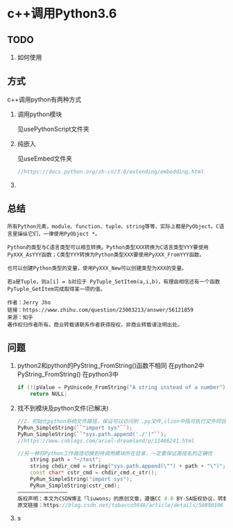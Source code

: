 # c++调用Python3.6

## TODO

1. 如何使用

## 方式

c++调用python有两种方式

1. 调用python模块

   见usePythonScript文件夹

2. 纯嵌入

   见useEmbed文件夹

   ```c++
   //https://docs.python.org/zh-cn/3.6/extending/embedding.html
   ```

   

3. 

## 总结

```
所有Python元素，module、function、tuple、string等等，实际上都是PyObject。C语言里操纵它们，一律使用PyObject *。

Python的类型与C语言类型可以相互转换。Python类型XXX转换为C语言类型YYY要使用PyXXX_AsYYY函数；C类型YYY转换为Python类型XXX要使用PyXXX_FromYYY函数。

也可以创建Python类型的变量，使用PyXXX_New可以创建类型为XXX的变量。

若a是Tuple，则a[i] = b对应于 PyTuple_SetItem(a,i,b)，有理由相信还有一个函数PyTuple_GetItem完成取得某一项的值。

作者：Jerry Jho
链接：https://www.zhihu.com/question/23003213/answer/56121859
来源：知乎
著作权归作者所有。商业转载请联系作者获得授权，非商业转载请注明出处。
```



## 问题
1. python2和python的PyString_FromString()函数不相同
    在python2中PyString_FromString()
    在python3中
    
    ```c++
    if (!(pValue = PyUnicode_FromString("A string instead of a number")))
        return NULL;
    ```
    
    
    
2. 找不到模块及python文件(已解决)

    ```c++
    //2、初始化python系统文件路径，保证可以访问到 .py文件,clion中指可执行文件同目录
    PyRun_SimpleString(``"import sys"``);
    PyRun_SimpleString(``"sys.path.append('./')"``);
    //https://www.cnblogs.com/ariel-dreamland/p/11466241.html
    ```

    ```c++
    //另一种将Python工作路径切换到待调用模块所在目录，一定要保证路径名的正确性
        string path = "~/test";
        string chdir_cmd = string("sys.path.append(\"") + path + "\")";
        const char* cstr_cmd = chdir_cmd.c_str();
        PyRun_SimpleString("import sys");
        PyRun_SimpleString(cstr_cmd);
    ————————————————
    版权声明：本文为CSDN博主「liuwons」的原创文章，遵循CC 4.0 BY-SA版权协议，转载请附上原文出处链接及本声明。
    原文链接：https://blog.csdn.net/tobacco5648/article/details/50890106
    ```

3. s

